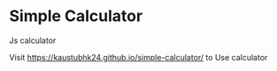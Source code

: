 # Simple Calculator
Js calculator


Visit https://kaustubhk24.github.io/simple-calculator/   to Use calculator
